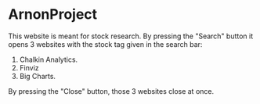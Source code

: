 # ArnonProject

This website is meant for stock research.
By pressing the "Search" button it opens 3 websites with the stock tag given in the search bar:

1. Chalkin Analytics.
2. Finviz
3. Big Charts.

By pressing the "Close" button, those 3 websites close at once.